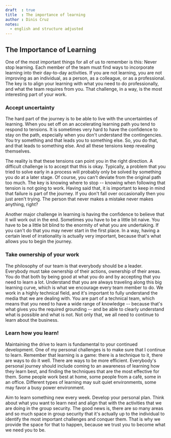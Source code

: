 ```yaml
---
draft  : true
title  : The importance of learning
author : Dinis Cruz
notes:
  - english and structure adjusted
---
```


## The Importance of Learning

One of the most important things for all of us to remember is this: Never stop learning. Each member of the team must find ways to incorporate learning into their day-to-day activities. If you are not learning, you are not improving as an individual, as a person, as a colleague, or as a professional. The key is to align your learning with what you need to do professionally, and what the team requires from you. That challenge, in a way, is the most interesting part of your work. 

### Accept uncertainty
The hard part of the journey is to be able to live with the uncertainties of learning. When you set off on an accelerating learning path you tend to respond to tensions. It is sometimes very hard to have the confidence to stay on the path, especially when you don't understand the contingencies. You try something and that leads you to something else. So, you do that, and that leads to something else. And all these tensions keep revealing themselves. 

The reality is that these tensions can point you in the right direction. A difficult challenge is to accept that this is okay. Typically, a problem that you tried to solve early in a process will probably only be solved by something you do at a later stage. Of course, you can't deviate from the original path too much. The key is knowing where to stop -- knowing when following that tension is not going to work. Having said that, it is important to keep in mind that failure is part of the journey. If you don't fall over occasionally then you just aren't trying. The person that never makes a mistake never makes anything, right? 

Another major challenge in learning is having the confidence to believe that it will work out in the end. Sometimes you have to be a little bit naive. You have to be a little bit blind to the enormity of what you are undertaking. If you can't do that you may never start in the first place. In a way, having a certain level of irrationality is actually very important, because that's what allows you to begin the journey.

### Take ownership of your work
The philosophy of our team is that everybody should be a leader. Everybody must take ownership of their actions, ownership of their areas. You do that both by being good at what you do and by accepting that you need to learn a lot. Understand that you are always traveling along this big learning curve, which is what we encourage every team member to do. We work in a highly technical field, and it's important to fully understand the media that we are dealing with. You are part of a technical team, which means that you need to have a wide range of knowledge -- because that's what gives you the required grounding -- and be able to clearly understand what is possible and what is not. Not only that, we all need to continue to learn about the business.

### Learn how you learn!

Maintaining the drive to learn is fundamental to your continued development. One of my personal challenges is to make sure that I continue to learn. Remember that learning is a game: there is a technique to it, there are ways to do it well. There are ways to be more efficient. Everybody's personal journey should include coming to an awareness of learning how they learn best, and finding the techniques that are the most effective for them. Some people work best at home, some people from a café, some in an office. Different types of learning may suit quiet environments, some may favor a busy power environment. 

Aim to learn something new every week. Develop your personal plan. Think about what you want to learn next and align that with the activities that we are doing in the group security. The good news is, there are so many areas and so much space in group security that it's actually up to the individual to identify the most important challenges and conquer them. That is why we provide the space for that to happen, because we trust you to become what we need you to be.
